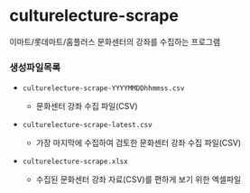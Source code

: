 # culturelecture-scrape
이마트/롯데마트/홈플러스 문화센터의 강좌를 수집하는 프로그램 

### 생성파일목록
* `culturelecture-scrape-YYYYMMDDhhmmss.csv`
    * 문화센터 강좌 수집 파일(CSV)

* `culturelecture-scrape-latest.csv`
    * 가장 마지막에 수집하여 검토한 문화센터 강좌 수집 파일(CSV)

* `culturelecture-scrape.xlsx`
    * 수집된 문화센터 강좌 자료(CSV)를 편하게 보기 위한 엑셀파일
